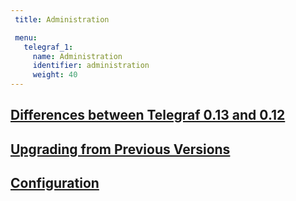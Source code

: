 ```yaml
---
 title: Administration

 menu:
   telegraf_1:
     name: Administration
     identifier: administration
     weight: 40
---
```


## [Differences between Telegraf 0.13 and 0.12](/telegraf/v1.0/administration/differences/)

## [Upgrading from Previous Versions](/telegraf/v1.0/administration/upgrading/)

## [Configuration](/telegraf/v1.0/administration/configuration/)
